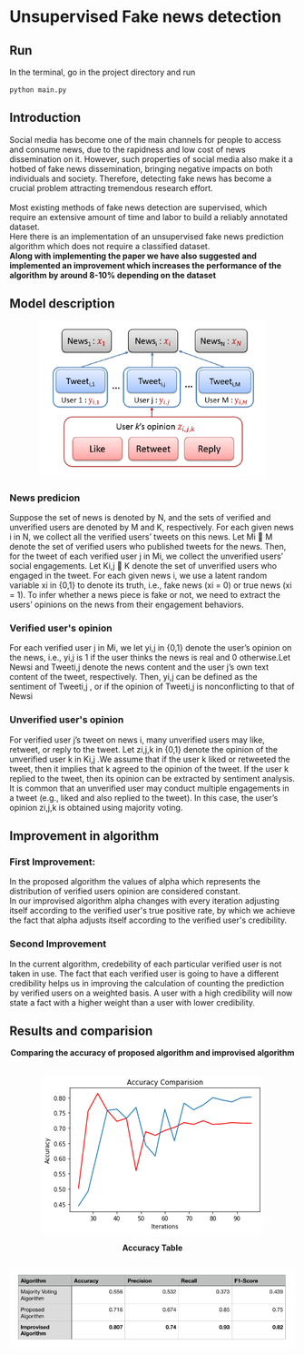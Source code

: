 # Unsupervised Fake news detection
## Run
In the terminal, go in the project directory and run
```
python main.py
```
## Introduction
Social media has become one of the main channels for people
to access and consume news, due to the rapidness and low
cost of news dissemination on it. However, such properties of
social media also make it a hotbed of fake news dissemination,
bringing negative impacts on both individuals and society.
Therefore, detecting fake news has become a crucial
problem attracting tremendous research effort.<br /><br /> Most existing
methods of fake news detection are supervised, which require
an extensive amount of time and labor to build a reliably annotated
dataset.<br />
Here there is an implementation of an unsupervised fake news prediction algorithm which does not require a classified dataset.<br />
<b>Along with implementing the paper we have also suggested and implemented an improvement which increases the performance of the algorithm by around 8-10% depending on the dataset</b><br />

## Model description

<p align="center">
  <img src="./image_data/model_image.png" />
</p>

### News predicion
Suppose the set of news is denoted by N, and the sets of
verified and unverified users are denoted by M and K, respectively.
For each given news i in N, we collect all the
verified users’ tweets on this news. Let Mi  M denote
the set of verified users who published tweets for the news.
Then, for the tweet of each verified user j in Mi, we collect
the unverified users’ social engagements. Let Ki,j  K
denote the set of unverified users who engaged in the tweet.
For each given news i, we use a latent random variable
xi in {0,1} to denote its truth, i.e., fake news (xi = 0) or
true news (xi = 1). To infer whether a news piece is fake or
not, we need to extract the users’ opinions on the news from
their engagement behaviors.
### Verified user's opinion
For each verified user j in Mi, we let yi,j in {0,1} denote
the user’s opinion on the news, i.e., yi,j is 1 if the user thinks
the news is real and 0 otherwise.Let Newsi and Tweeti,j denote the
news content and the user j’s own text content of the tweet,
respectively. Then, yi,j can be defined as the sentiment of
Tweeti,j , or if the opinion of Tweeti,j is nonconflicting
to that of Newsi 
### Unverified user's opinion
For verified user j’s tweet on news i, many unverified
users may like, retweet, or reply to the tweet. Let zi,j,k in
{0,1} denote the opinion of the unverified user k in Ki,j .We
assume that if the user k liked or retweeted the tweet, then
it implies that k agreed to the opinion of the tweet. If the user
k replied to the tweet, then its opinion can be extracted by
sentiment analysis. It is common that
an unverified user may conduct multiple engagements in a
tweet (e.g., liked and also replied to the tweet). In this case,
the user’s opinion zi,j,k is obtained using majority voting.

## Improvement in algorithm
### First Improvement:
In the proposed algorithm the values of alpha which represents the distribution of verified users opinion are considered constant.<br />
In our improvised algorithm alpha changes with every iteration adjusting itself according to the verified user's true positive rate, by which we achieve the fact that alpha adjusts itself according to the verified user's credibility.

### Second Improvement
In the current algorithm, credebility of each particular verified user is not taken in use. The fact that each verified user is going to have a different credibility helps us in improving the calculation of counting the prediction by verified users on  a weighted basis. A user with a high credibility will now state a fact with a higher weight than a user with lower credibility.


## Results and comparision
<div align="center"><b>Comparing the accuracy of proposed algorithm and improvised algorithm</b></div><br/>

<p align="center">
  <img src="./image_data/acc_compare.png" />
</p>

<div align="center"><b>Accuracy Table</b></div><br/>

<p align="center">
  <img src="./image_data/acc_table.png" />
</p>


